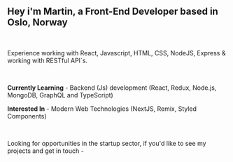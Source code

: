 ## Hey i'm Martin, a Front-End Developer based in Oslo, Norway

<br />

Experience working with React, Javascript, HTML, CSS, NodeJS, Express & working with RESTful API´s.

<br />

**Currently Learning** - Backend (Js) development (React, Redux, Node.js, MongoDB, GraphQL and TypeScript)

**Interested In** - Modern Web Technologies (NextJS, Remix, Styled Components)

<br />

Looking for opportunities in the startup sector, if you'd like to see my projects and get in touch -

<!---
martinlrmr/martinlrmr is a ✨ special ✨ repository because its `README.md` (this file) appears on your GitHub profile.
You can click the Preview link to take a look at your changes.
--->
